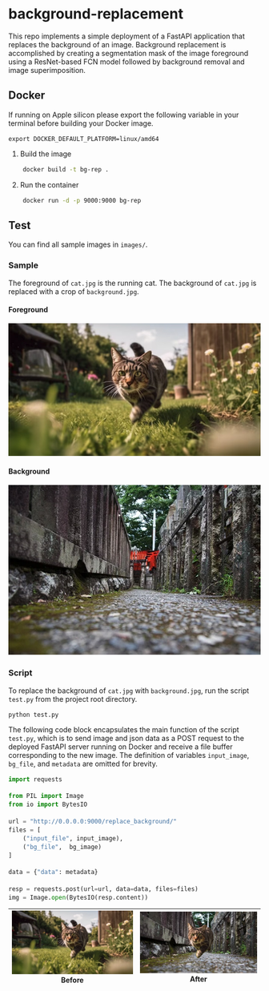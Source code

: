 # background-replacement

This repo implements a simple deployment of a FastAPI application that replaces the background of an image. Background replacement is accomplished by creating a segmentation mask of the image foreground using a ResNet-based FCN model followed by background removal and image superimposition.

## Docker

If running on Apple silicon please export the following variable in your terminal before building your Docker image.

    export DOCKER_DEFAULT_PLATFORM=linux/amd64


1. Build the image
```bash
    docker build -t bg-rep .
```

2. Run the container
```bash
    docker run -d -p 9000:9000 bg-rep
```



## Test

You can find all sample images in `images/`. 

### Sample

The foreground of `cat.jpg` is the running cat. The background of `cat.jpg` is replaced with a crop of `background.jpg`.

#### Foreground

<img src="images/cat.jpg">

#### Background

<img src="images/background.jpg">


### Script

To replace the background of `cat.jpg` with `background.jpg`, run the script `test.py` from the project root directory.

```shell
python test.py
```

The following code block encapsulates the main function of the script `test.py`, which is to send image and json data as a POST request to the deployed FastAPI server running on Docker and receive a file buffer corresponding to the new image. The definition of variables `input_image`, `bg_file`, and `metadata` are omitted for brevity.

```python
import requests

from PIL import Image
from io import BytesIO

url = "http://0.0.0.0:9000/replace_background/"
files = [
    ("input_file", input_image),
    ("bg_file",  bg_image)
]

data = {"data": metadata}

resp = requests.post(url=url, data=data, files=files)
img = Image.open(BytesIO(resp.content))
```

|![](images/cat.jpg)<br>Before|![](images/cat_background.png)<br>After|
|:-:|:-:|
